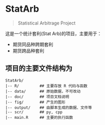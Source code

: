 # StatArb

> Statistical Arbitrage Project

这是一个统计套利(Stat Arb)的项目，主要用于：

- 期货同品种跨期套利
- 期货跨品种套利

## 项目的主要文件结构为

    StatArb/
    |-- R/         ## 主要存放 R 代码与函数
    |-- data/      ## 原始数据，不可改动
    |-- doc/       ## 项目文档说明
    |-- fig/       ## 产生的图形
    |-- output/    ## 由脚本生成的数据、文件等
    |-- scr/       ## py, cpp
    |-- main.R     ## 主要的执行函数

